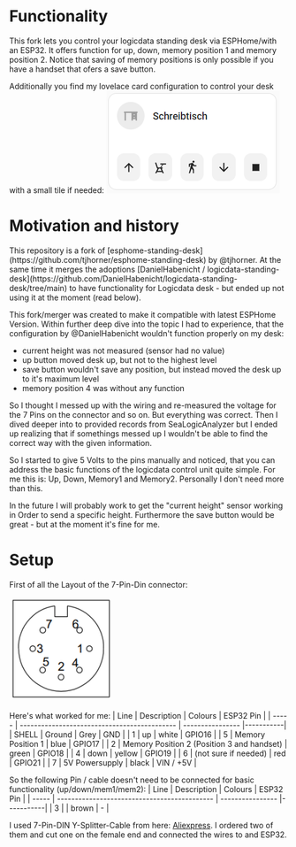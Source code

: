 <h1>Functionality </h1>
This fork lets you control your logicdata standing desk via ESPHome/with an ESP32. It offers function for up, down, memory position 1 and memory position 2. 
Notice that saving of memory positions is only possible if you have a handset that ofers a save button. 

Additionally you find my lovelace card configuration to control your desk with a small tile if needed:
![lovelace-tile-card-standingdesk](https://github.com/RoMaTiX99/esphome-standing-desk/blob/master/lovelace-tile-card-standingdesk.png)

<h1>Motivation and history </h1>
This repository is a fork of [esphome-standing-desk](https://github.com/tjhorner/esphome-standing-desk) by @tjhorner.
At the same time it merges the adoptions [DanielHabenicht / logicdata-standing-desk](https://github.com/DanielHabenicht/logicdata-standing-desk/tree/main) to have functionality for Logicdata desk - but ended up not using it at the moment (read below). 

This fork/merger was created to make it compatible with latest ESPHome Version. 
Within further deep dive into the topic I had to experience, that the configuration by @DanielHabenicht wouldn't function properly on my desk: 
- current height was not measured (sensor had no value)
- up button moved desk up, but not to the highest level
- save button wouldn't save any position, but instead moved the desk up to it's maximum level
- memory position 4 was without any function

So I thought I messed up with the wiring and re-measured the voltage for the 7 Pins on the connector and so on. But everything was correct. Then I dived deeper into to provided records from SeaLogicAnalyzer but I ended up realizing that if somethings messed up I wouldn't be able to find the correct way with the given information. 

So I started to give 5 Volts to the pins manually and noticed, that you can address the basic functions of the logicdata control unit quite simple. For me this is: 
Up, Down, Memory1 and Memory2. Personally I don't need more than this. 

In the future I will probably work to get the "current height" sensor working in Order to send a specific height. Furthermore the save button would be great - but at the moment it's fine for me.  

<h1>Setup </h1>
First of all the Layout of the 7-Pin-Din connector:

![7-Pin-Din connector](https://github.com/RoMaTiX99/esphome-standing-desk/blob/master/LOGICDATA_7-PIN_Connector_Handset.png)


Here's what worked for me: 
| Line  | Description                                  | Colours          | ESP32 Pin |
| ----- | -------------------------------------------- | ---------------- |-----------|
| SHELL | Ground                                       | Grey             | GND       |
| 1     | up                                           | white            | GPIO16    |
| 5     | Memory Position 1                            | blue             | GPIO17    |
| 2     | Memory Position 2 (Position 3 and handset)   | green            | GPIO18    |
| 4     | down                                         | yellow           | GPIO19    |
| 6     | (not sure if needed)                         | red              | GPIO21    |
| 7     | 5V Powersupply                               | black            | VIN / +5V |


So the following Pin / cable doesn't need to be connected for basic functionality (up/down/mem1/mem2):
| Line  | Description                                  | Colours          | ESP32 Pin |
| ----- | -------------------------------------------- | ---------------- |-----------|
| 3     |                                              | brown            | -         |

I used 7-Pin-DIN Y-Splitter-Cable from here: [Aliexpress](https://de.aliexpress.com/item/1005003269764721.html?spm=a2g0o.order_list.order_list_main.5.61e95c5fDRpzA4&gatewayAdapt=glo2deu).
I ordered two of them and cut one on the female end and connected the wires to and ESP32. 

